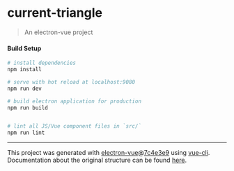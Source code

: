 # current-triangle

> An electron-vue project

#### Build Setup

``` bash
# install dependencies
npm install

# serve with hot reload at localhost:9080
npm run dev

# build electron application for production
npm run build


# lint all JS/Vue component files in `src/`
npm run lint

```

---

This project was generated with [electron-vue](https://github.com/SimulatedGREG/electron-vue)@[7c4e3e9](https://github.com/SimulatedGREG/electron-vue/tree/7c4e3e90a772bd4c27d2dd4790f61f09bae0fcef) using [vue-cli](https://github.com/vuejs/vue-cli). Documentation about the original structure can be found [here](https://simulatedgreg.gitbooks.io/electron-vue/content/index.html).
